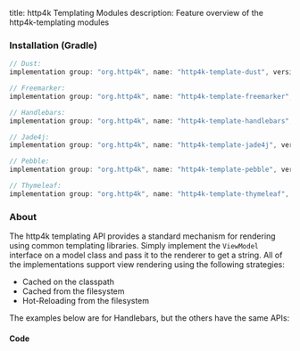 title: http4k Templating Modules
description: Feature overview of the http4k-templating modules

### Installation (Gradle)

```groovy
// Dust: 
implementation group: "org.http4k", name: "http4k-template-dust", version: "4.5.0.0"

// Freemarker: 
implementation group: "org.http4k", name: "http4k-template-freemarker", version: "4.5.0.0"

// Handlebars: 
implementation group: "org.http4k", name: "http4k-template-handlebars", version: "4.5.0.0"

// Jade4j: 
implementation group: "org.http4k", name: "http4k-template-jade4j", version: "4.5.0.0"

// Pebble: 
implementation group: "org.http4k", name: "http4k-template-pebble", version: "4.5.0.0"

// Thymeleaf: 
implementation group: "org.http4k", name: "http4k-template-thymeleaf", version: "4.5.0.0"
```

### About
The http4k templating API provides a standard mechanism for rendering using common templating libraries. Simply implement the `ViewModel` interface on a model class and pass it to the renderer to get a string. All of the implementations support view rendering using the following strategies:

* Cached on the classpath
* Cached from the filesystem
* Hot-Reloading from the filesystem

The examples below are for Handlebars, but the others have the same APIs:

#### Code  [<img class="octocat"/>](https://github.com/http4k/http4k/blob/master/src/docs/guide/modules/templating/example.kt)

<script src="https://gist-it.appspot.com/https://github.com/http4k/http4k/blob/master/src/docs/guide/modules/templating/example.kt"></script>

[http4k]: https://http4k.org
